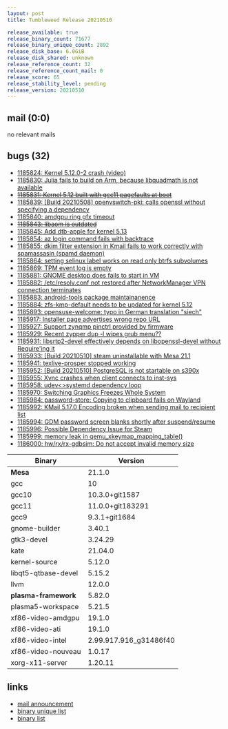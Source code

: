 ```yaml
---
layout: post
title: Tumbleweed Release 20210510

release_available: true
release_binary_count: 71677
release_binary_unique_count: 2892
release_disk_base: 6.0GiB
release_disk_shared: unknown
release_reference_count: 32
release_reference_count_mail: 0
release_score: 65
release_stability_level: pending
release_version: 20210510
---
```


## mail (0:0)

no relevant mails

## bugs (32)

<!--more-->

- [1185824: Kernel 5.12.0-2 crash (video)](https://bugzilla.opensuse.org/show_bug.cgi?id=1185824)
- [1185830: Julia fails to build on Arm, because libquadmath is not available](https://bugzilla.opensuse.org/show_bug.cgi?id=1185830)
- ~~[1185831: Kernel 5.12 built with gcc11 pagefaults at boot](https://bugzilla.opensuse.org/show_bug.cgi?id=1185831)~~
- [1185839: \[Build 20210508\] openvswitch-pki: calls openssl without specifying a dependency](https://bugzilla.opensuse.org/show_bug.cgi?id=1185839)
- [1185840: amdgpu ring gfx timeout](https://bugzilla.opensuse.org/show_bug.cgi?id=1185840)
- ~~[1185843: libaom is outdated](https://bugzilla.opensuse.org/show_bug.cgi?id=1185843)~~
- [1185845: Add dtb-apple for kernel 5.13](https://bugzilla.opensuse.org/show_bug.cgi?id=1185845)
- [1185854: az login command fails with backtrace](https://bugzilla.opensuse.org/show_bug.cgi?id=1185854)
- [1185855: dkim filter extension in Kmail fails to work correctly with spamassasin (spamd daemon)](https://bugzilla.opensuse.org/show_bug.cgi?id=1185855)
- [1185864: setting selinux label works on read only btrfs subvolumes](https://bugzilla.opensuse.org/show_bug.cgi?id=1185864)
- [1185869: TPM event log is empty](https://bugzilla.opensuse.org/show_bug.cgi?id=1185869)
- [1185881: GNOME desktop does fails to start in VM](https://bugzilla.opensuse.org/show_bug.cgi?id=1185881)
- [1185882: /etc/resolv.conf not restored after NetworkManager VPN connection terminates](https://bugzilla.opensuse.org/show_bug.cgi?id=1185882)
- [1185883: android-tools package maintainanence](https://bugzilla.opensuse.org/show_bug.cgi?id=1185883)
- [1185884: zfs-kmp-default needs to be updated for kernel 5.12](https://bugzilla.opensuse.org/show_bug.cgi?id=1185884)
- [1185893: opensuse-welcome: typo in German translation "siech"](https://bugzilla.opensuse.org/show_bug.cgi?id=1185893)
- [1185917: Installer page advertises wrong repo URL](https://bugzilla.opensuse.org/show_bug.cgi?id=1185917)
- [1185927: Support zynqmp pinctrl provided by firmware](https://bugzilla.opensuse.org/show_bug.cgi?id=1185927)
- [1185929: Recent zypper dup -l wipes grub menu??](https://bugzilla.opensuse.org/show_bug.cgi?id=1185929)
- [1185931: libsrtp2-devel effectively depends on libopenssl-devel without Require'ing it](https://bugzilla.opensuse.org/show_bug.cgi?id=1185931)
- [1185933: \[Build 20210510\] steam uninstallable with Mesa 21.1](https://bugzilla.opensuse.org/show_bug.cgi?id=1185933)
- [1185941: texlive-prosper stopped working](https://bugzilla.opensuse.org/show_bug.cgi?id=1185941)
- [1185952: \[Build 20210510\] PostgreSQL is not startable on s390x](https://bugzilla.opensuse.org/show_bug.cgi?id=1185952)
- [1185955: Xvnc crashes when client connects to inst-sys](https://bugzilla.opensuse.org/show_bug.cgi?id=1185955)
- [1185958: udev<>systemd dependency loop](https://bugzilla.opensuse.org/show_bug.cgi?id=1185958)
- [1185970: Switching Graphics Freezes Whole System](https://bugzilla.opensuse.org/show_bug.cgi?id=1185970)
- [1185984: password-store: Copying to clipboard fails on Wayland](https://bugzilla.opensuse.org/show_bug.cgi?id=1185984)
- [1185992: KMail 5.17.0 Encoding broken when sending mail to recipient list](https://bugzilla.opensuse.org/show_bug.cgi?id=1185992)
- [1185994: GDM password screen blanks shortly after suspend/resume](https://bugzilla.opensuse.org/show_bug.cgi?id=1185994)
- [1185996: Possible Dependency Issue for Steam](https://bugzilla.opensuse.org/show_bug.cgi?id=1185996)
- [1185999: memory leak in qemu_xkeymap_mapping_table()](https://bugzilla.opensuse.org/show_bug.cgi?id=1185999)
- [1186000: hw/rx/rx-gdbsim: Do not accept invalid memory size](https://bugzilla.opensuse.org/show_bug.cgi?id=1186000)

Binary | Version
--- | ---
**Mesa** | 21.1.0
gcc | 10
gcc10 | 10.3.0+git1587
gcc11 | 11.0.0+git183291
gcc9 | 9.3.1+git1684
gnome-builder | 3.40.1
gtk3-devel | 3.24.29
kate | 21.04.0
kernel-source | 5.12.0
libqt5-qtbase-devel | 5.15.2
llvm | 12.0.0
**plasma-framework** | 5.82.0
plasma5-workspace | 5.21.5
xf86-video-amdgpu | 19.1.0
xf86-video-ati | 19.1.0
xf86-video-intel | 2.99.917.916_g31486f40
xf86-video-nouveau | 1.0.17
xorg-x11-server | 1.20.11

## links

- [mail announcement](https://github.com/boombatower/tumbleweed-review/issues/10)
- [binary unique list](http://download.opensuse.org/history/20210510/rpm.unique.list)
- [binary list](http://download.opensuse.org/history/20210510/rpm.list)
